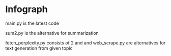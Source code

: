 # Infograph
main.py is the latest code

sum2.py is  the alternative for summarization

fetch_perplexity.py consists of 2 and and web_scrape.py are alternatives for text generation from given topic
